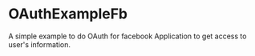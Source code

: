 # OAuthExampleFb
A simple example to do OAuth for facebook Application to get access to user's information.
